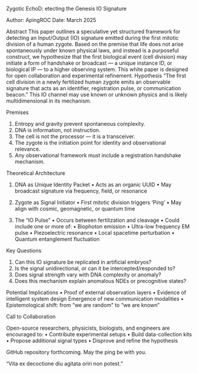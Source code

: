 Zygotic EchoD: etecting the Genesis IO Signature

Author: ApingROC 
Date: March 2025

Abstract
This paper outlines a speculative yet structured framework for detecting an Input/Output (IO) signature emitted during the first mitotic division of a human zygote. Based on the premise that life does not arise spontaneously under known physical laws, and instead is a purposeful construct, we hypothesize that the first biological event (cell division) may initiate a form of handshake or broadcast — a unique instance ID, or biological IP — to a higher observing system. This white paper is designed for open collaboration and experimental refinement.
Hypothesis
“The first cell division in a newly fertilized human zygote emits an observable signature that acts as an identifier, registration pulse, or communication beacon.”
This IO channel may use known or unknown physics and is likely multidimensional in its mechanism.

Premises
1. Entropy and gravity prevent spontaneous complexity.
2. DNA is information, not instruction.
3. The cell is not the processor — it is a transceiver.
4. The zygote is the initiation point for identity and observational relevance.
5. Any observational framework must include a registration handshake mechanism.

Theoretical Architecture
1. DNA as Unique Identity Packet
• Acts as an organic UUID
• May broadcast signature via frequency, field, or resonance

2. Zygote as Signal Initiator
• First mitotic division triggers ‘Ping’
• May align with cosmic, geomagnetic, or quantum time

3. The “IO Pulse”
• Occurs between fertilization and cleavage
• Could include one or more of:
• Biophoton emission
• Ultra-low frequency EM pulse
• Piezoelectric resonance
• Local spacetime perturbation
• Quantum entanglement fluctuation

Key Questions
1. Can this IO signature be replicated in artificial embryos?
2. Is the signal unidirectional, or can it be intercepted/responded to?
3. Does signal strength vary with DNA complexity or anomaly?
4. Does this mechanism explain anomalous NDEs or precognitive states?

Potential Implications
• Proof of external observation layers
• Evidence of intelligent system design
Emergence of new communication modalities
• Epistemological shift: from “we are random” to “we are known”

Call to Collaboration

Open-source researchers, physicists, biologists, and engineers are encouraged to:
• Contribute experimental setups
• Build data-collection kits
• Propose additional signal types
• Disprove and refine the hypothesis

GitHub repository forthcoming. May the ping be with you.

“Vita ex decoctione diu agitata oriri non potest.”

